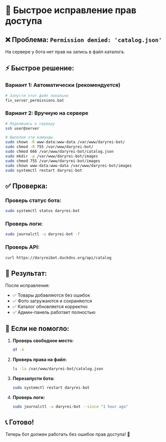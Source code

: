 # 🚀 Быстрое исправление прав доступа

## ❌ Проблема: `Permission denied: 'catalog.json'`

На сервере у бота нет прав на запись в файл каталога.

## ⚡ Быстрое решение:

### **Вариант 1: Автоматически (рекомендуется)**
```bash
# Запусти этот файл локально
fix_server_permissions.bat
```

### **Вариант 2: Вручную на сервере**
```bash
# Подключись к серверу
ssh user@server

# Выполни эти команды
sudo chown -R www-data:www-data /var/www/daryrei-bot/
sudo chmod -R 755 /var/www/daryrei-bot/
sudo chmod 666 /var/www/daryrei-bot/catalog.json
sudo mkdir -p /var/www/daryrei-bot/images
sudo chmod 755 /var/www/daryrei-bot/images
sudo chown www-data:www-data /var/www/daryrei-bot/images
sudo systemctl restart daryrei-bot
```

## ✅ Проверка:

### **Проверь статус бота:**
```bash
sudo systemctl status daryrei-bot
```

### **Проверь логи:**
```bash
sudo journalctl -u daryrei-bot -f
```

### **Проверь API:**
```bash
curl https://daryreibot.duckdns.org/api/catalog
```

## 🎯 Результат:

После исправления:
- ✅ Товары добавляются без ошибок
- ✅ Фото загружаются и сохраняются
- ✅ Каталог обновляется корректно
- ✅ Админ-панель работает полностью

## 🔧 Если не помогло:

1. **Проверь свободное место:**
   ```bash
   df -h
   ```

2. **Проверь права на файл:**
   ```bash
   ls -la /var/www/daryrei-bot/catalog.json
   ```

3. **Перезапусти бота:**
   ```bash
   sudo systemctl restart daryrei-bot
   ```

4. **Проверь логи:**
   ```bash
   sudo journalctl -u daryrei-bot --since "1 hour ago"
   ```

## 📞 Готово!

Теперь бот должен работать без ошибок прав доступа! 🚀
